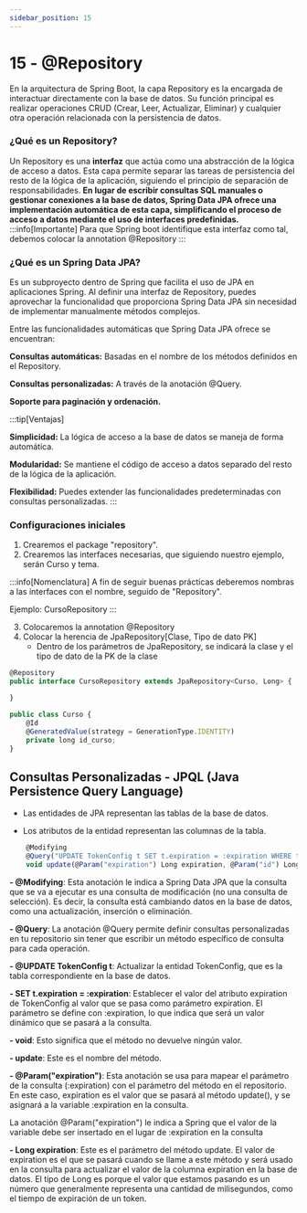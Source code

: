 ```yaml
---
sidebar_position: 15
---
```


# 15 - @Repository

En la arquitectura de Spring Boot, la capa Repository es la encargada de interactuar directamente con la base de datos. Su función principal es realizar operaciones CRUD (Crear, Leer, Actualizar, Eliminar) y cualquier otra operación relacionada con la persistencia de datos.

### ¿Qué es un Repository?

Un Repository es una **interfaz** que actúa como una abstracción de la lógica de acceso a datos. Esta capa permite separar las tareas de persistencia del resto de la lógica de la aplicación, siguiendo el principio de separación de responsabilidades. **En lugar de escribir consultas SQL manuales o gestionar conexiones a la base de datos, Spring Data JPA ofrece una implementación automática de esta capa, simplificando el proceso de acceso a datos mediante el uso de interfaces predefinidas.**
:::info[Importante]
Para que Spring boot identifique esta interfaz como tal, debemos colocar la annotation @Repository
:::

### ¿Qué es un Spring Data JPA?
Es un subproyecto dentro de Spring que facilita el uso de JPA en aplicaciones Spring. Al definir una interfaz de Repository, puedes aprovechar la funcionalidad que proporciona Spring Data JPA sin necesidad de implementar manualmente métodos complejos.


Entre las funcionalidades automáticas que Spring Data JPA ofrece se encuentran:

**Consultas automáticas:** Basadas en el nombre de los métodos definidos en el Repository.

**Consultas personalizadas:** A través de la anotación @Query.

**Soporte para paginación y ordenación.**


:::tip[Ventajas]

**Simplicidad:** La lógica de acceso a la base de datos se maneja de forma automática.

**Modularidad:** Se mantiene el código de acceso a datos separado del resto de la lógica de la aplicación.

**Flexibilidad:** Puedes extender las funcionalidades predeterminadas con consultas personalizadas.
:::


### Configuraciones iniciales
1. Crearemos el package "repository".
2. Crearemos las interfaces necesarias, que siguiendo nuestro ejemplo, serán Curso y tema.

:::info[Nomenclatura]
A fin de seguir buenas prácticas deberemos nombras a las interfaces con el nombre, seguido de "Repository".

Ejemplo: CursoRepository
:::

3. Colocaremos la annotation @Repository
4. Colocar la herencia de JpaRepository[Clase, Tipo de dato PK]
    - Dentro de los parámetros de JpaRepository, se indicará la clase y el tipo de dato de la PK de la clase

```jsx title="CursoRepository"
@Repository
public interface CursoRepository extends JpaRepository<Curso, Long> {

}

```


```jsx title="Curso"
public class Curso {
    @Id
    @GeneratedValue(strategy = GenerationType.IDENTITY)
    private long id_curso;
}
```


## **Consultas Personalizadas - JPQL (Java Persistence Query Language)**

-   Las entidades de JPA representan las tablas de la base de datos.

-   Los atributos de la entidad representan las columnas de la tabla.

```jsx title=""
    @Modifying
    @Query("UPDATE TokenConfig t SET t.expiration = :expiration WHERE t.id = :id")
    void update(@Param("expiration") Long expiration, @Param("id") Long id);

``` 

**-  @Modifying**: Esta anotación le indica a Spring Data JPA que la consulta que se va a ejecutar es una consulta de modificación (no una consulta de selección). Es decir, la consulta está cambiando datos en la base de datos, como una actualización, inserción o eliminación.


**-  @Query**: La anotación @Query permite definir consultas personalizadas en tu repositorio sin tener que escribir un método específico de consulta para cada operación.


**-  @UPDATE TokenConfig t**:  Actualizar la entidad TokenConfig, que es la tabla correspondiente en la base de datos.

**-  SET t.expiration = :expiration**:  Establecer el valor del atributo expiration de TokenConfig al valor que se pasa como parámetro expiration. El parámetro se define con :expiration, lo que indica que será un valor dinámico que se pasará a la consulta.


**-  void**: Esto significa que el método no devuelve ningún valor.

**-  update**: Este es el nombre del método. 

**-  @Param("expiration")**:  Esta anotación se usa para mapear el parámetro de la consulta (:expiration) con el parámetro del método en el repositorio.
En este caso, expiration es el valor que se pasará al método update(), y se asignará a la variable :expiration en la consulta.

La anotación @Param("expiration") le indica a Spring que el valor de la variable debe ser insertado en el lugar de :expiration en la consulta


**-  Long expiration**: Este es el parámetro del método update. El valor de expiration es el que se pasará cuando se llame a este método y será usado en la consulta para actualizar el valor de la columna expiration en la base de datos. El tipo de Long es porque el valor que estamos pasando es un número que generalmente representa una cantidad de milisegundos, como el tiempo de expiración de un token.
